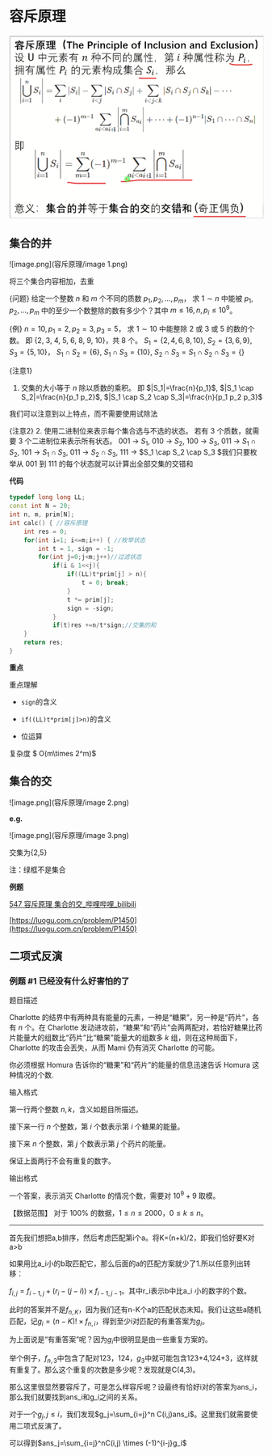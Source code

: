# 容斥原理

![image.png](容斥原理/image.png)

## 集合的并

![image.png](容斥原理/image 1.png)

将三个集合内容相加，去重

{问题}
给定一个整数 $n$ 和 $m$ 个不同的质数 $p_1, p_2, \ldots, p_m$，
求 $1 \sim n$ 中能被 $p_1, p_2, \ldots, p_m$ 中的至少一个数整除的数有多少个？其中 $m \leq 16, n, p_i \leq 10^9$。

{例} $n=10, p_1=2, p_2=3, p_3=5$，
求 $1 \sim 10$ 中能整除 $2$ 或 $3$ 或 $5$ 的数的个数。
即 {2, 3, 4, 5, 6, 8, 9, 10}，共 8 个。
$S_1=\{2, 4, 6, 8, 10\}$, $S_2=\{3, 6, 9\}$, $S_3=\{5, 10\}$，
$S_1 \cap S_2=\{6\}$, $S_1 \cap S_3=\{10\}$, $S_2 \cap S_3=S_1 \cap S_2 \cap S_3=\{\}$

{注意1}

1. 交集的大小等于 $n$ 除以质数的乘积。
即 $|S_1|=\frac{n}{p_1}$, $|S_1 \cap S_2|=\frac{n}{p_1 p_2}$, $|S_1 \cap S_2 \cap S_3|=\frac{n}{p_1 p_2 p_3}$

我们可以注意到以上特点，而不需要使用试除法

{注意2}
2. 使用二进制位来表示每个集合选与不选的状态。
若有 3 个质数，就需要 3 个二进制位来表示所有状态。
001 → $S_1$, 010 → $S_2$, 100 → $S_3$,
011 → $S_1 \cap S_2$, 101 → $S_1 \cap S_3$, 011 → $S_2 \cap S_3$,
111 → $S_1 \cap S_2 \cap S_3
$我们只要枚举从 001 到 111 的每个状态就可以计算出全部交集的交错和





**代码**

```C++
typedef long long LL;
const int N = 20;
int n, m, prim[N];
int calc() { //容斥原理
    int res = 0;
    for(int i=1; i<=m;i++) { //枚举状态
        int t = 1, sign = -1;
        for(int j=0;j<m;j++)//过滤状态
            if(i & 1<<j){
                if((LL)t*prim[j] > n){
                    t = 0; break;
                }
                t *= prim[j];
                sign = -sign;
            }
            if(t)res +=n/t*sign;//交集的和
    }
    return res;
}

```

**重点**

重点理解

- `sign`的含义

- `if((LL)t*prim[j]>n)`的含义

- 位运算

复杂度 $ O(m\times 2^m)$

## 集合的交

![image.png](容斥原理/image 2.png)

**e.g.**

![image.png](容斥原理/image 3.png)

交集为{2,5}

注：绿框不是集合

**例题**

[547 容斥原理 集合的交_哔哩哔哩_bilibili](https://www.bilibili.com/video/BV1ZK41127tu/?spm_id_from=autoNext&vd_source=f45ea4e1e4b3b73d5f07c57b46c43aba)

[https://luogu.com.cn/problem/P1450](https://luogu.com.cn/problem/P1450)

## 二项式反演

### 例题 #1 已经没有什么好害怕的了

题目描述

Charlotte 的结界中有两种具有能量的元素，一种是“糖果”，另一种是“药片”，各有 $n$ 个。在 Charlotte 发动进攻前，“糖果”和“药片”会两两配对，若恰好糖果比药片能量大的组数比“药片”比“糖果”能量大的组数多 $k$ 组，则在这种局面下，Charlotte 的攻击会丟失，从而 Mami 仍有消灭 Charlotte 的可能。

你必须根据 Homura 告诉你的“糖果”和“药片”的能量的信息迅速告诉 Homura 这种情况的个数.

输入格式

第一行两个整数 $n,k$，含义如题目所描述。

接下来一行 $n$ 个整数，第 $i$ 个数表示第 $i$ 个糖果的能量。

接下来 $n$ 个整数，第 $j$ 个数表示第 $j$ 个药片的能量。

保证上面两行不会有重复的数字。

输出格式

一个答案，表示消灭 Charlotte 的情况个数，需要对 $10^9+9$ 取模。

【数据范围】
对于 $100\%$ 的数据，$1 \le n \le 2000$，$0 \le k \le n$。

---

首先我们想把a,b排序，然后考虑匹配第i个a。将K=(n+k)/2，即我们恰好要K对a>b

如果用比a_i小的b取匹配它，那么后面的a的匹配方案就少了1.所以任意列出转移：

$f_{i,j}=f_{i-1,j}+(r_i-(j-i))\times f_{i-1,j-1}$。其中r_i表示b中比a_i 小的数字的个数。

此时的答案并不是$f_{n,K}$，因为我们还有n-K个a的匹配状态未知。我们让这些a随机匹配，记$g_i=(n-K)!\times f_{n,i}$，得到至少i对匹配的有重答案为$g_i$。

为上面说是“有重答案”呢？因为$g_i$中很明显是由一些重复方案的。

举个例子，$f_{n,3}$中包含了配对123，124，$g_3$中就可能包含123+4,124+3，这样就有重复了。那么这个重复的次数是多少呢？发现就是C(4,3)。

那么这里很显然要容斥了，可是怎么样容斥呢？设最终有恰好i对的答案为ans_i，那么我们就要找到ans_i和g_i之间的关系。

对于一个$g_j,j≤i$，我们发现$g_j=\sum_{i=j}^n C(i,j)ans_i$。这里我们就需要使用二项式反演了。

可以得到$ans_j=\sum_{i=j}^nC(i,j) \times (-1)^{i-j}g_i$







